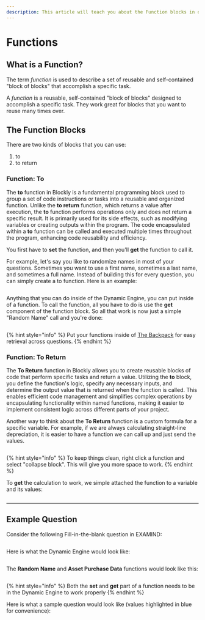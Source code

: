 ```yaml
---
description: This article will teach you about the Function blocks in our Dynamic Engine.
---
```


# Functions

## What is a Function?

The term _function_ is used to describe a set of reusable and self-contained "block of blocks" that accomplish a specific task.

A _function_ is a reusable, self-contained "block of blocks" designed to accomplish a specific task. They work great for blocks that you want to reuse many times over.

## The Function Blocks

There are two kinds of blocks that you can use:

1. to
2. to return

### Function: To

The **to** function in Blockly is a fundamental programming block used to group a set of code instructions or tasks into a reusable and organized function. Unlike the **to return** function, which returns a value after execution, the **to** function performs operations only and does not return a specific result. It is primarily used for its side effects, such as modifying variables or creating outputs within the program. The code encapsulated within a **to** function can be called and executed multiple times throughout the program, enhancing code reusability and efficiency.

You first have to **set** the function, and then you'll **get** the function to call it.

For example, let's say you like to randomize names in most of your questions. Sometimes you want to use a first name, sometimes a last name, and sometimes a full name. Instead of building this for every question, you can simply create a to function. Here is an example:

<figure><img src="../../.gitbook/assets/Screenshot 2024-12-06 at 3.45.39 PM.png" alt=""><figcaption></figcaption></figure>

Anything that you can do inside of the Dynamic Engine, you can put inside of a function. To call the function, all you have to do is use the **get** component of the function block. So all that work is now just a simple "Random Name" call and you're done:

<figure><img src="../../.gitbook/assets/Screenshot 2024-12-06 at 3.53.14 PM.png" alt=""><figcaption></figcaption></figure>

{% hint style="info" %}
Put your functions inside of [The Backpack](the-backpack.md) for easy retrieval across questions.
{% endhint %}

### Function: To Return

The **To Return** function in Blockly allows you to create reusable blocks of code that perform specific tasks and return a value. Utilizing the **to** block, you define the function's logic, specify any necessary inputs, and determine the output value that is returned when the function is called. This enables efficient code management and simplifies complex operations by encapsulating functionality within named functions, making it easier to implement consistent logic across different parts of your project.

Another way to think about the **To Return** function is a custom formula for a specific variable. For example, if we are always calculating straight-line depreciation, it is easier to have a function we can call up and just send the values.

<figure><img src="../../.gitbook/assets/Screenshot 2024-12-06 at 4.03.56 PM.png" alt=""><figcaption></figcaption></figure>

{% hint style="info" %}
To keep things clean, right click a function and select "collapse block". This will give you more space to work.
{% endhint %}

To **get** the calculation to work, we simple attached the function to a variable and its values:

<figure><img src="../../.gitbook/assets/Screenshot 2024-12-06 at 4.04.46 PM.png" alt=""><figcaption></figcaption></figure>

***

## Example Question

Consider the following Fill-in-the-blank question in EXAMIND:

<figure><img src="../../.gitbook/assets/Screenshot 2024-12-06 at 4.17.36 PM.png" alt=""><figcaption></figcaption></figure>

Here is what the Dynamic Engine would look like:

<figure><img src="../../.gitbook/assets/Screenshot 2024-12-06 at 4.17.52 PM.png" alt=""><figcaption></figcaption></figure>

The **Random Name** and **Asset Purchase Data** functions would look like this:

<figure><img src="../../.gitbook/assets/Screenshot 2024-12-06 at 4.20.22 PM.png" alt=""><figcaption></figcaption></figure>

{% hint style="info" %}
Both the **set** and **get** part of a function needs to be in the Dynamic Engine to work properly
{% endhint %}

Here is what a sample question would look like (values highlighted in blue for convenience):

<figure><img src="../../.gitbook/assets/Screenshot 2024-12-06 at 4.17.26 PM.png" alt=""><figcaption></figcaption></figure>
